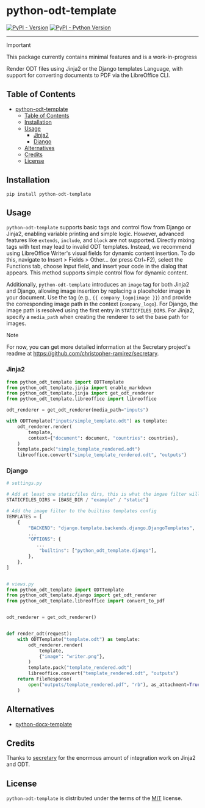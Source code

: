 # python-odt-template

[![PyPI - Version](https://img.shields.io/pypi/v/python-odt-template.svg)](https://pypi.org/project/python-odt-template)
[![PyPI - Python Version](https://img.shields.io/pypi/pyversions/python-odt-template.svg)](https://pypi.org/project/python-odt-template)

-----

> [!IMPORTANT]
> This package currently contains minimal features and is a work-in-progress

Render ODT files using Jinja2 or the Django templates Language, with support for converting documents to PDF via the LibreOffice CLI. 

## Table of Contents

- [python-odt-template](#python-odt-template)
  - [Table of Contents](#table-of-contents)
  - [Installation](#installation)
  - [Usage](#usage)
    - [Jinja2](#jinja2)
    - [Django](#django)
  - [Alternatives](#alternatives)
  - [Credits](#credits)
  - [License](#license)

## Installation

```console
pip install python-odt-template
```

## Usage

`python-odt-template` supports basic tags and control flow from Django or Jinja2, enabling variable printing and simple logic. However, advanced features like `extends`, `include`, and `block` are not supported. Directly mixing tags with text may lead to invalid ODT templates. Instead, we recommend using LibreOffice Writer's visual fields for dynamic content insertion. To do this, navigate to Insert > Fields > Other... (or press Ctrl+F2), select the Functions tab, choose Input field, and insert your code in the dialog that appears. This method supports simple control flow for dynamic content.

Additionally, `python-odt-template` introduces an `image` tag for both Jinja2 and Django, allowing image insertion by replacing a placeholder image in your document. Use the tag (e.g., `{{ company_logo|image }}`) and provide the corresponding image path in the context (`company_logo`). For Django, the image path is resolved using the first entry in `STATICFILES_DIRS`. For Jinja2, specify a `media_path` when creating the renderer to set the base path for images.

> [!NOTE]
> For now, you can get more detailed information at the Secretary project's readme at https://github.com/christopher-ramirez/secretary.


### Jinja2

```python
from python_odt_template import ODTTemplate
from python_odt_template.jinja import enable_markdown
from python_odt_template.jinja import get_odt_renderer
from python_odt_template.libreoffice import libreoffice

odt_renderer = get_odt_renderer(media_path="inputs")

with ODTTemplate("inputs/simple_template.odt") as template:
    odt_renderer.render(
        template,
        context={"document": document, "countries": countries},
    )
    template.pack("simple_template_rendered.odt")
    libreoffice.convert("simple_template_rendered.odt", "outputs")
```

### Django

```python
# settings.py

# Add at least one staticfiles dirs, this is what the imgae filter will use to find images
STATICFILES_DIRS = [BASE_DIR / "example" / "static"]

# Add the image filter to the builtins templates config
TEMPLATES = [
    {
        "BACKEND": "django.template.backends.django.DjangoTemplates",
        ...
        "OPTIONS": {
           ...
            "builtins": ["python_odt_template.django"],
        },
    },
]


# views.py
from python_odt_template import ODTTemplate
from python_odt_template.django import get_odt_renderer
from python_odt_template.libreoffice import convert_to_pdf


odt_renderer = get_odt_renderer()


def render_odt(request):
    with ODTTemplate("template.odt") as template:
        odt_renderer.render(
            template,
            {"image": "writer.png"},
        )
        template.pack("template_rendered.odt")
        libreoffice.convert("template_rendered.odt", "outputs")
    return FileResponse(
        open("outputs/template_rendered.pdf", "rb"), as_attachment=True, filename="template_rendered.pdf"
    )
```

## Alternatives

- [python-docx-template](https://github.com/elapouya/python-docx-template)

## Credits

Thanks to [secretary](https://github.com/christopher-ramirez/secretary) for the enormous amount of integration work on Jinja2 and ODT.

## License

`python-odt-template` is distributed under the terms of the [MIT](https://spdx.org/licenses/MIT.html) license.
